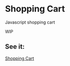 # Shopping Cart

Javascript shopping cart

WIP

## See it:

[Shopping Cart](https://gabrieldominguezduran.github.io/ShoppingCart/)
